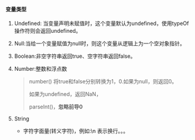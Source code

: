 #### 变量类型

1. Undefined: 当变量声明未赋值时，这个变量默认为undefined，使用typeOf操作符则会返回undefined。

2. Null:当给一个变量赋值为null时，则这个变量从逻辑上为一个空对象指针。

3. Boolean:非空字符串返回true、空字符串返回false。

4. Number:整数和浮点数

   > number()  将true和false分别转换为1，0.如果为null，则返回0。
   >
   > 如果为undefined，返回NaN，
   >
   > parseInt()，**忽略前导0**

5. String

   - 字符字面量(转义字符)，例如:\n 表示换行。。。

